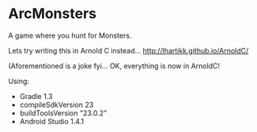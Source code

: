 # ArcMonsters
A game where you hunt for Monsters.


Lets try writing this in Arnold C instead...
http://lhartikk.github.io/ArnoldC/

(Aforementioned is a joke fyi...
OK, everything is now in ArnoldC!

Using:
* Gradle 1.3
* compileSdkVersion 23
* buildToolsVersion "23.0.2"
* Android Studio 1.4.1

